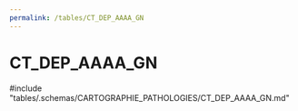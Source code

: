 ```yaml
---
permalink: /tables/CT_DEP_AAAA_GN
---
```

# CT_DEP_AAAA_GN

<!-- ATTENTION : Ne pas supprimer ou modifier la ligne ci-dessous -->
#include "tables/.schemas/CARTOGRAPHIE_PATHOLOGIES/CT_DEP_AAAA_GN.md"
<!-- ATTENTION : Ne pas supprimer ou modifier la ligne ci-dessus -->
